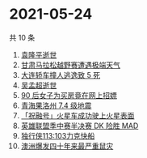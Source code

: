 # 2021-05-24

共 10 条

<!-- BEGIN -->
<!-- 最后更新时间 Mon May 24 2021 00:16:04 GMT+0800 (China Standard Time) -->

1. [袁隆平逝世](https://www.zhihu.com/search?q=袁隆平)
2. [甘肃马拉松越野赛遭遇极端天气](https://www.zhihu.com/search?q=甘肃马拉松)
3. [大连轿车撞人逃逸致 5 死](https://www.zhihu.com/search?q=大连车祸)
4. [吴孟超逝世](https://www.zhihu.com/search?q=吴孟超)
5. [90 后女子为买房竟在网上招嫖](https://www.zhihu.com/search?q=杭州买房)
6. [青海果洛州 7.4 级地震](https://www.zhihu.com/search?q=青海地震)
7. [「祝融号」火星车成功驶上火星表面](https://www.zhihu.com/search?q=祝融号)
8. [英雄联盟季中赛半决赛 DK 险胜 MAD](https://www.zhihu.com/search?q=英雄联盟)
9. [独行侠113:103力克快船](https://www.zhihu.com/search?q=独行侠)
10. [澳洲爆发四十年来最严重鼠灾](https://www.zhihu.com/search?q=澳大利亚鼠灾)

<!-- END -->
